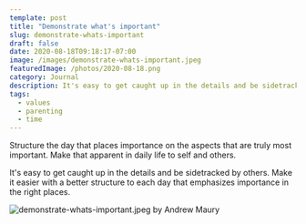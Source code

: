 ```yaml
---
template: post
title: "Demonstrate what's important"
slug: demonstrate-whats-important
draft: false
date: 2020-08-18T09:18:17-07:00
image: /images/demonstrate-whats-important.jpeg
featuredImage: /photos/2020-08-18.png
category: Journal
description: It's easy to get caught up in the details and be sidetracked by others. Make it easier with a better structure to each day that emphasizes importance in the right places.
tags:
  - values
  - parenting
  - time
---
```

Structure the day that places importance on the aspects that are truly most important. Make that apparent in daily life to self and others.

It's easy to get caught up in the details and be sidetracked by others. Make it easier with a better structure to each day that emphasizes importance in the right places.

![demonstrate-whats-important.jpeg by Andrew Maury](/images/demonstrate-whats-important.jpeg)
